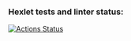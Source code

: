 ### Hexlet tests and linter status:
[![Actions Status](https://github.com/n8creator/frontend-project-lvl1/workflows/hexlet-check/badge.svg)](https://github.com/n8creator/frontend-project-lvl1/actions)